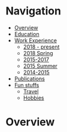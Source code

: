 # Navigation
<!--ts-->
* [Overview](#Overview) <br>
* [Education](#Education) <br>
* [Work Experience](#Work-Experience) <br>
  * [2018 - present](#2018-present) <br>
  * [2018 Spring](#2018-Spring) <br>
  * [2015-2017](#2015-2017) <br>
  * [2015 Summer](#2015-Summer) <br>
  * [2014-2015](#2014-2015) <br>
* [Publications](#Publications) <br>
* [Fun stuffs](#Fun-stuffs) <br>
  * [Travel](#Travel) <br>
  * [Hobbies](#Hobbies) <br>
<!--te-->

# Overview
